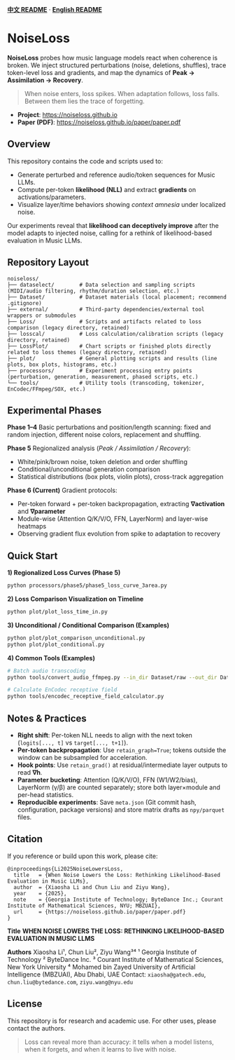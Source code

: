**[中文 README](README.md)** · **[English README](README.eng.md)**
# NoiseLoss

**NoiseLoss** probes how music language models react when coherence is broken.
We inject structured perturbations (noise, deletions, shuffles), trace token-level loss and gradients, and map the dynamics of **Peak → Assimilation → Recovery**.

> When noise enters, loss spikes.
> When adaptation follows, loss falls.
> Between them lies the trace of forgetting.

- **Project**: https://noiseloss.github.io
- **Paper (PDF)**: https://noiseloss.github.io/paper/paper.pdf

## Overview

This repository contains the code and scripts used to:
- Generate perturbed and reference audio/token sequences for Music LLMs.
- Compute per-token **likelihood (NLL)** and extract **gradients** on activations/parameters.
- Visualize layer/time behaviors showing *context amnesia* under localized noise.

Our experiments reveal that **likelihood can deceptively improve** after the model adapts to injected noise, calling for a rethink of likelihood-based evaluation in Music LLMs.

## Repository Layout

```
noiseloss/
├── dataselect/        # Data selection and sampling scripts (MIDI/audio filtering, rhythm/duration selection, etc.)
├── Dataset/           # Dataset materials (local placement; recommend .gitignore)
├── external/          # Third-party dependencies/external tool wrappers or submodules
├── Loss/              # Scripts and artifacts related to loss comparison (legacy directory, retained)
├── losscal/           # Loss calculation/calibration scripts (legacy directory, retained)
├── LossPlot/          # Chart scripts or finished plots directly related to loss themes (legacy directory, retained)
├── plot/              # General plotting scripts and results (line plots, box plots, histograms, etc.)
├── processors/        # Experiment processing entry points (perturbation, generation, measurement, phased scripts, etc.)
└── tools/             # Utility tools (transcoding, tokenizer, EnCodec/FFmpeg/SOX, etc.)
```

## Experimental Phases

**Phase 1–4**
Basic perturbations and position/length scanning: fixed and random injection, different noise colors, replacement and shuffling.

**Phase 5**
Regionalized analysis (*Peak / Assimilation / Recovery*):
- White/pink/brown noise, token deletion and order shuffling
- Conditional/unconditional generation comparison
- Statistical distributions (box plots, violin plots), cross-track aggregation

**Phase 6 (Current)**
Gradient protocols:
- Per-token forward + per-token backpropagation, extracting **∇activation** and **∇parameter**
- Module-wise (Attention Q/K/V/O, FFN, LayerNorm) and layer-wise heatmaps
- Observing gradient flux evolution from spike to adaptation to recovery

## Quick Start


**1) Regionalized Loss Curves (Phase 5)**
```bash
python processors/phase5/phase5_loss_curve_3area.py
```

**2) Loss Comparison Visualization on Timeline**

```bash
python plot/plot_loss_time_in.py
```

**3) Unconditional / Conditional Comparison (Examples)**

```bash
python plot/plot_comparison_unconditional.py
python plot/plot_conditional.py
```

**4) Common Tools (Examples)**

```bash
# Batch audio transcoding
python tools/convert_audio_ffmpeg.py --in_dir Dataset/raw --out_dir Dataset/wav --sr 32000

# Calculate EnCodec receptive field
python tools/encodec_receptive_field_calculator.py
```

## Notes & Practices

* **Right shift**: Per-token NLL needs to align with the next token (`logits[..., t]` vs `target[..., t+1]`).
* **Per-token backpropagation**: Use `retain_graph=True`; tokens outside the window can be subsampled for acceleration.
* **Hook points**: Use `retain_grad()` at residual/intermediate layer outputs to read **∇h**.
* **Parameter bucketing**: Attention (Q/K/V/O), FFN (W1/W2/bias), LayerNorm (γ/β) are counted separately; store both layer×module and per-head statistics.
* **Reproducible experiments**: Save `meta.json` (Git commit hash, configuration, package versions) and store matrix drafts as `npy/parquet` files.


## Citation

If you reference or build upon this work, please cite:

```
@inproceedings{Li2025NoiseLowersLoss,
  title   = {When Noise Lowers the Loss: Rethinking Likelihood-Based Evaluation in Music LLMs},
  author  = {Xiaosha Li and Chun Liu and Ziyu Wang},
  year    = {2025},
  note    = {Georgia Institute of Technology; ByteDance Inc.; Courant Institute of Mathematical Sciences, NYU; MBZUAI},
  url     = {https://noiseloss.github.io/paper/paper.pdf}
}
```

**Title**
**WHEN NOISE LOWERS THE LOSS: RETHINKING LIKELIHOOD-BASED EVALUATION IN MUSIC LLMS**

**Authors**
Xiaosha Li¹, Chun Liu², Ziyu Wang³⁴
¹ Georgia Institute of Technology
² ByteDance Inc.
³ Courant Institute of Mathematical Sciences, New York University
⁴ Mohamed bin Zayed University of Artificial Intelligence (MBZUAI), Abu Dhabi, UAE
Contact: `xiaosha@gatech.edu`, `chun.liu@bytedance.com`, `ziyu.wang@nyu.edu`


## License

This repository is for research and academic use.
For other uses, please contact the authors.

> Loss can reveal more than accuracy:
> it tells when a model listens, when it forgets, and when it learns to live with noise.

